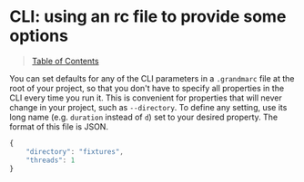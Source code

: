 # CLI: using an rc file to provide some options

> [Table of Contents](readme.md)

You can set defaults for any of the CLI parameters in a `.grandmarc` file at the root of your project, so that you don't have to specify all properties in the CLI every time you run it. This is convenient for properties that will never change in your project, such as `--directory`. To define any setting, use its long name (e.g. `duration` instead of `d`) set to your desired property. The format of this file is JSON.

```javascript
{
    "directory": "fixtures",
    "threads": 1
}
```
